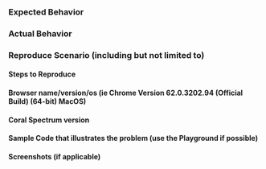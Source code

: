 ### Expected Behavior

### Actual Behavior

### Reproduce Scenario (including but not limited to)

#### Steps to Reproduce

#### Browser name/version/os (ie Chrome Version 62.0.3202.94 (Official Build) (64-bit) MacOS)

#### Coral Spectrum version

#### Sample Code that illustrates the problem (use the Playground if possible)

#### Screenshots (if applicable)

